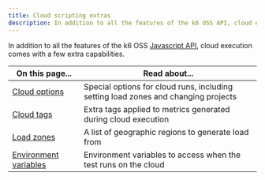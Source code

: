 ```yaml
---
title: Cloud scripting extras
description: In addition to all the features of the k6 OSS API, cloud execution comes with a few extra capabilities. 
---
```


In addition to all the features of the k6 OSS [Javascript API](/javascript-api), cloud execution comes with a few extra capabilities. 

| On this page...                                  | Read about...                                                                      |
|--------------------------------------------------|------------------------------------------------------------------------------------|
| [Cloud options](./cloud-options)                 | Special options for cloud runs, including setting load zones and changing projects |
| [Cloud tags](./cloud-tags)                       | Extra tags applied to metrics generated during cloud execution                     |
| [Load zones](./load-zones)                       | A list of geographic regions to generate load from                                 |
| [Environment variables](./cloud-environment-variables) | Environment variables to access when the test runs on the cloud                    |
